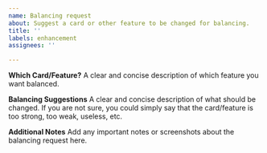 ```yaml
---
name: Balancing request
about: Suggest a card or other feature to be changed for balancing.
title: ''
labels: enhancement
assignees: ''

---
```


**Which Card/Feature?**
A clear and concise description of which feature you want balanced.

**Balancing Suggestions**
A clear and concise description of what should be changed.
If you are not sure, you could simply say that the card/feature is too strong, too weak, useless, etc.

**Additional Notes**
Add any important notes or screenshots about the balancing request here.
